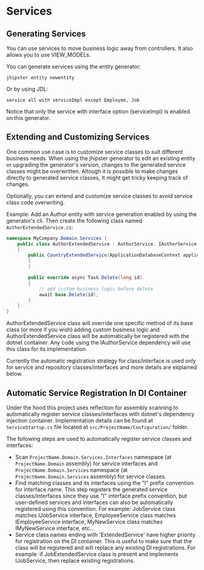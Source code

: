 # Services

## Generating Services

You can use services to move business logic away from controllers. It also allows you to use VIEW_MODELs.

You can generate services using the entity generator:

`jhipster entity newentity`

Or by using JDL:

`service all with serviceImpl except Employee, Job`

Notice that only the service with interface option (serviceImpl) is enabled on this generator.

## Extending and Customizing Services

One common use case is to customize service classes to suit different business needs. When using the jhipster generator to edit an existing entity or upgrading the generator's version, changes to the generated service classes might be overwritten. Altough it is possible to make changes directly to generated service classes, It might get tricky keeping track of changes.

Optionally, you can extend and customize service classes to avoid service class code overwriting.

Example:
Add an Author entity with service generation enabled by using the generator's cli.
Then create the following class named `AuthorExtendedService.cs`:

```csharp
namespace MyCompany.Domain.Services {
    public class AuthorExtendedService : AuthorService, IAuthorService
    {
        public CountryExtendedService(ApplicationDatabaseContext applicationDatabaseContext) : base(applicationDatabaseContext)
        {
        }

        public override async Task Delete(long id)
        {
            // add custom business logic before delete
            await base.Delete(id);
        }
    }
}
```

AuthorExtendedService class will override one specific method of its base class (or more if you wish) adding custom business logic and AuthorExtendedService class will be automatically be registered with the dotnet container. Any code using the IAuthorService dependency will use this class for its implementation.

Currently the automatic registration strategy for class/interface is used only for service and repository classes/interfaces and more details are explained below.

## Automatic Service Registration In DI Container

Under the hood this project uses reflection for assembly scanning to automatically register service classes/interfaces with dotnet's dependency injection container. Implementation details can be found at `ServiceStartup.cs` file located at `src/ProjectName/Configuration/` folder.

The following steps are used to automatically register service classes and interfaces:

-   Scan `ProjectName.Domain.Services.Interfaces` namespace (at `ProjectName.Domain` assembly) for service interfaces and `ProjectName.Domain.Services` namespace (at `ProjectName.Domain.Services` assembly) for service classes.
-   Find matching classes and its interfaces using the "I" prefix convention for interface name. This step registers the generated service classes/interfaces since they use "I" interface prefix convention, but user-defined services and interfaces can also be automatically registered using this convention.
    For example: JobService class matches IJobService interface, EmployeeService class matches IEmployeeService interface, MyNewService class matches IMyNewService interface, etc...
-   Service class names ending with 'ExtendedService' have higher priority for registration on the DI container. This is useful to make sure that the class will be registered and will replace any existing DI registrations.
    For example: if JobExtendedService class is present and implements IJobService, then replace existing registrations.

